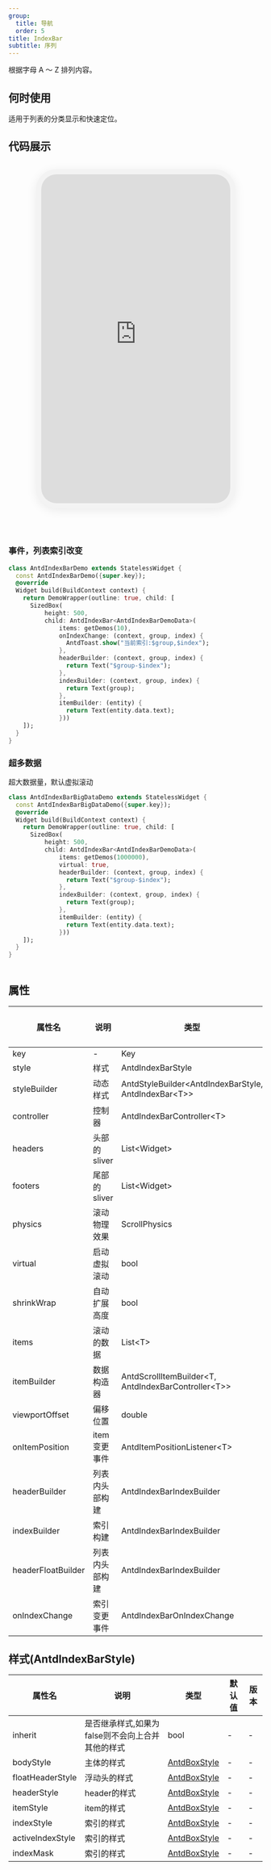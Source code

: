 ```yaml
---
group:
  title: 导航
  order: 5
title: IndexBar
subtitle: 序列
---
```

根据字母 A ～ Z 排列内容。
## 何时使用
适用于列表的分类显示和快速定位。

## 代码展示

<div class='preview-container'>
<div class='phone-preview'>
<iframe src='https://opensourcenocode.github.io/antd-flutter?target=AntdIndexBar'></iframe>
</div>
<div style='flex: 1;'>

### 事件，列表索引改变


```dart
class AntdIndexBarDemo extends StatelessWidget {
  const AntdIndexBarDemo({super.key});
  @override
  Widget build(BuildContext context) {
    return DemoWrapper(outline: true, child: [
      SizedBox(
          height: 500,
          child: AntdIndexBar<AntdIndexBarDemoData>(
              items: getDemos(10),
              onIndexChange: (context, group, index) {
                AntdToast.show("当前索引:$group,$index");
              },
              headerBuilder: (context, group, index) {
                return Text("$group-$index");
              },
              indexBuilder: (context, group, index) {
                return Text(group);
              },
              itemBuilder: (entity) {
                return Text(entity.data.text);
              }))
    ]);
  }
}

```

### 超多数据

超大数据量，默认虚拟滚动

```dart
class AntdIndexBarBigDataDemo extends StatelessWidget {
  const AntdIndexBarBigDataDemo({super.key});
  @override
  Widget build(BuildContext context) {
    return DemoWrapper(outline: true, child: [
      SizedBox(
          height: 500,
          child: AntdIndexBar<AntdIndexBarDemoData>(
              items: getDemos(1000000),
              virtual: true,
              headerBuilder: (context, group, index) {
                return Text("$group-$index");
              },
              indexBuilder: (context, group, index) {
                return Text(group);
              },
              itemBuilder: (entity) {
                return Text(entity.data.text);
              }))
    ]);
  }
}

```

</div>
</div>

  <style>
.preview-container {
  display: flex;
  gap: 24px;
  margin: 32px 0;
  align-items: start;
}

.phone-preview {
  min-width: 375px;
  max-width: 375px;
  border: 10px solid #f3f3f3;
  border-radius: 40px;
  background: #fff;
  box-shadow: 0 4px 20px rgba(0, 0, 0, 0.08);
  overflow: hidden;
  height: 652px;
  width: 393px;
  position: sticky;
  top: 80px;
}

.phone-preview iframe {
  width: 100%;
  height: 100%;
  border: none;
}

.code-block {
  max-height: 100%;
  margin: 16px 0;
  overflow-y: scroll;
}

.dumi-default-source-code {
  margin: 0 !important;
}

.markdown .dumi-default-source-code >pre.prism-code {
  padding: 12px !important;
  font-size: 12px !important;
}

@media (max-width: 960px) {
  .preview-container {
    flex-direction: column;
  }
  
  .phone-preview {
    width: 100%;
    max-width: 375px;
    margin: 0 auto 24px;
    position: static;
  }
}

/* Dart 代码高亮主题 - 基于 VS Code 暗色主题优化 */
.prism-code {
  display: block;
  overflow-x: auto;
  padding: 1em;
  border-radius: 6px;
  font-family: 'Fira Code', 'Consolas', 'Monaco', monospace;
  font-size: 14px;
  line-height: 1.5;
  color: #d4d4d4;
  background: #1e1e1e;
}

/* 基础元素 */
.prism-code .hljs-keyword { color: #569cd6; font-weight: bold; }          /* 关键字 */
.prism-code .hljs-built_in { color: #4ec9b0; }                           /* 内置类型 */
.prism-code .hljs-type { color: #4ec9b0; }                               /* 类型声明 */
.prism-code .hljs-literal { color: #569cd6; }                            /* 字面量 */
.prism-code .hljs-number { color: #b5cea8; }                             /* 数字 */
.prism-code .hljs-string { color: #ce9178; }                             /* 字符串 */
.prism-code .hljs-comment { color: #6a9955; font-style: italic; }        /* 注释 */
.prism-code .hljs-meta { color: #9b9b9b; }                               /* 元信息 */

/* Dart 特有元素 */
.prism-code .hljs-constant { color: #4fc1ff; }                           /* const/final */
.prism-code .hljs-function { color: #dcdcaa; }                           /* 函数名 */
.prism-code .hljs-title.class_ { color: #4ec9b0; text-decoration: underline; } /* 类名 */
.prism-code .hljs-params { color: #9cdcfe; }                             /* 参数 */
.prism-code .hljs-variable { color: #9cdcfe; }                           /* 变量 */
.prism-code .hljs-annotation { color: #d4d4d4; background: #3a3a3a; }    /* 注解 */
.prism-code .hljs-punctuation { color: #d4d4d4; }                        /* 标点符号 */

/* 特殊增强 */
.prism-code .hljs-constructor { color: #c586c0; }                        /* 构造函数 */
.prism-code .hljs-named-parameter { color: #9cdcfe; font-style: italic; }/* 命名参数 */
.prism-code .hljs-generic { color: #4ec9b0; opacity: 0.8; }              /* 泛型符号 */
.prism-code .hljs-typedef { color: #4ec9b0; text-decoration: underline; }/* typedef */

/* 行号样式 (可选) */
.prism-code .hljs-ln-numbers {
  color: #858585;
  text-align: right;
  padding-right: 12px;
}
</style>

## 属性
| 属性名 | 说明 | 类型 | 默认值 | 版本 |
| --- | --- | --- | --- | --- |
| key | - | Key | - | - |
| style | 样式 | AntdIndexBarStyle | - | - |
| styleBuilder | 动态样式 | AntdStyleBuilder&lt;AntdIndexBarStyle, AntdIndexBar&lt;T&gt;&gt; | - | - |
| controller | 控制器 | AntdIndexBarController&lt;T&gt; | - | - |
| headers | 头部的sliver | List&lt;Widget&gt; | - | - |
| footers | 尾部的sliver | List&lt;Widget&gt; | - | - |
| physics | 滚动物理效果 | ScrollPhysics | - | - |
| virtual | 启动虚拟滚动 | bool | true | - |
| shrinkWrap | 自动扩展高度 | bool | - | - |
| items | 滚动的数据 | List&lt;T&gt; | - | - |
| itemBuilder | 数据构造器 | AntdScrollItemBuilder&lt;T, AntdIndexBarController&lt;T&gt;&gt; | - | - |
| viewportOffset | 偏移位置 | double | - | - |
| onItemPosition | item变更事件 | AntdItemPositionListener&lt;T&gt; | - | - |
| headerBuilder | 列表内头部构建 | AntdIndexBarIndexBuilder | - | - |
| indexBuilder | 索引构建 | AntdIndexBarIndexBuilder | - | - |
| headerFloatBuilder | 列表内头部构建 | AntdIndexBarIndexBuilder | - | - |
| onIndexChange | 索引变更事件 | AntdIndexBarOnIndexChange | - | - |


## 样式(AntdIndexBarStyle) <a id='AntdIndexBarStyle'></a>

| 属性名 | 说明 | 类型 | 默认值 | 版本 |
| --- | --- | --- | --- | --- |
| inherit | 是否继承样式,如果为false则不会向上合并其他的样式 | bool | - | - |
| bodyStyle | 主体的样式 | [AntdBoxStyle](../components/antd-box/#AntdBoxStyle) | - | - |
| floatHeaderStyle | 浮动头的样式 | [AntdBoxStyle](../components/antd-box/#AntdBoxStyle) | - | - |
| headerStyle | header的样式 | [AntdBoxStyle](../components/antd-box/#AntdBoxStyle) | - | - |
| itemStyle | item的样式 | [AntdBoxStyle](../components/antd-box/#AntdBoxStyle) | - | - |
| indexStyle | 索引的样式 | [AntdBoxStyle](../components/antd-box/#AntdBoxStyle) | - | - |
| activeIndexStyle | 索引的样式 | [AntdBoxStyle](../components/antd-box/#AntdBoxStyle) | - | - |
| indexMask | 索引的样式 | [AntdBoxStyle](../components/antd-box/#AntdBoxStyle) | - | - |


